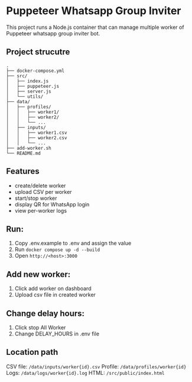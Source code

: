 # Puppeteer Whatsapp Group Inviter

This project runs a Node.js container that can manage multiple worker of Puppeteer whatsapp group inviter bot.  

## Project strucutre
```
.
├── docker-compose.yml
├── src/
│   ├── index.js
│   ├── puppeteer.js
│   ├── server.js
│   └── utils/
├── data/
│   ├── profiles/
│   │   ├── worker1/
│   │   ├── worker2/
│   │   └── ...
│   ├── inputs/
│   │   ├── worker1.csv
│   │   ├── worker2.csv
│   │   └── ...
├── add-worker.sh
└── README.md
```


## Features
- create/delete worker
- upload CSV per worker
- start/stop worker
- display QR for WhatsApp login
- view per-worker logs

## Run:
1. Copy .env.example to .env and assign the value
2. Run `docker compose up -d --build `
3. Open `http://<host>:3000`

## Add new worker:
1. Click add worker on dashboard 
2. Upload csv file in created worker

## Change delay hours:
1. Click stop All Worker
2. Change DELAY_HOURS in .env file

## Location path
CSV file: `/data/inputs/worker{id}.csv`
Profile: `/data/profiles/worker{id}`
Logs: `/data/logs/worker{id}.log`
HTML: `/src/public/index.html`
